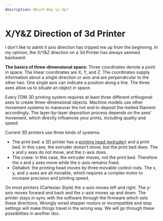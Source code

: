 ```yaml
---
description: Which Way is Up?
---
```


# X/Y&Z Direction of 3d Printer

I don't like to admit it axis direction has tripped me up from the beginning. In my opinion, the X/Y&Z direction on a 3d Printer has always seemed backward. 

**The basics of three-dimensional space:** Three coordinates denote a point in space. The linear coordinates are X, Y, and Z. The coordinates supply information about a single direction or axis and are perpendicular to the other two. One single axis can indicate a position along a line. The three axes allow us to situate an object in space.

Every FDM 3D printing system requires at least three different orthogonal axes to create three-dimensional objects. Machine models use other movement systems to maneuver the hot end to deposit the melted filament accordingly. The layer-by-layer deposition process depends on the axes’ movement, which directly influences your prints, including quality and speed.

Current 3D printers use three kinds of systems:

* The print bed: a 3D printer has a  [printing head \(extruder\)](https://www.sculpteo.com/en/glossary/extruder-definition/) and a print bed. In this case, the extruder doesn’t move, but the print bed does. The x and y axes do not move, and the z-axis does. 
* The crane: in this case, the extruder moves, not the print bed. Therefore the x and y axes move while the z-axis remains fixed. 
* Deltabot: the printing head moves by three movable control rods. The x, y, and z-axes are all movable, which requires a complex motor to increase precision and printing speed. 

On most printers \(Cartesian Style\) the x-axis moves left and right. The y-axis moves forward and back and the z-axis moves up and down. The printer stays in sync with the software through the firmware which sets these directions. Wrongly wired stepper motors or incompatible end stop settings will make things travel in the wrong way. We will go through these possibilities in another doc.


